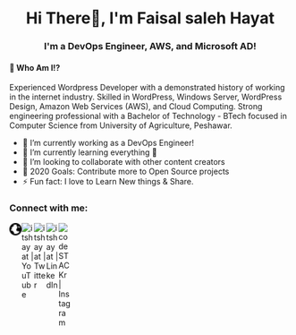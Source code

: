 <h1 align="center">Hi There👋, I'm Faisal saleh Hayat</h1>
<h3 align="center">I'm a DevOps Engineer, AWS, and Microsoft AD!</h3>

#### 🤔 Who Am I!?
Experienced Wordpress Developer with a demonstrated history of working in the internet industry. Skilled in WordPress, Windows Server, WordPress Design, Amazon Web Services (AWS), and Cloud Computing. Strong engineering professional with a Bachelor of Technology - BTech focused in Computer Science from University of Agriculture, Peshawar. 

- 🔭 I’m currently working as a DevOps Engineer!
- 🌱 I’m currently learning everything 🤣
- 👯 I’m looking to collaborate with other content creators
- 🥅 2020 Goals: Contribute more to Open Source projects
- ⚡ Fun fact: I love to Learn New things & Share.

### Connect with me:

[<img align="left" alt="itshayat.com" width="22px" src="https://raw.githubusercontent.com/iconic/open-iconic/master/svg/globe.svg" />][website]
[<img align="left" alt="itshayat | YouTube" width="22px" src="https://cdn.jsdelivr.net/npm/simple-icons@v3/icons/youtube.svg" />][youtube]
[<img align="left" alt="itshayat | Twitter" width="22px" src="https://cdn.jsdelivr.net/npm/simple-icons@v3/icons/twitter.svg" />][twitter]
[<img align="left" alt="itshayat | LinkedIn" width="22px" src="https://cdn.jsdelivr.net/npm/simple-icons@v3/icons/linkedin.svg" />][linkedin]
[<img align="left" alt="codeSTACKr | Instagram" width="22px" src="https://cdn.jsdelivr.net/npm/simple-icons@v3/icons/instagram.svg" />][instagram]

## <br />

[website]: https://itshayat.com
[twitter]: https://twitter.com/itshayatoffical
[youtube]: https://youtube.com/itshayat
[instagram]: https://instagram.com/itshayatoffical
[linkedin]: https://linkedin.com/in/itshayat
